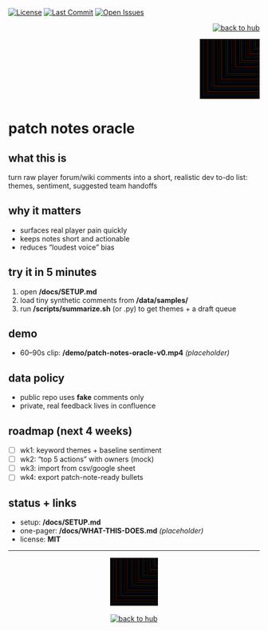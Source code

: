 <!-- LS BADGES START -->
<p align="left">
  <a href="https://github.com/ludus-scrinium/patch-notes-oracle/blob/main/LICENSE"><img alt="License" src="https://img.shields.io/github/license/ludus-scrinium/patch-notes-oracle"></a>
  <a href="https://github.com/ludus-scrinium/patch-notes-oracle/commits/main"><img alt="Last Commit" src="https://img.shields.io/github/last-commit/ludus-scrinium/patch-notes-oracle"></a>
  <a href="https://github.com/ludus-scrinium/patch-notes-oracle/issues"><img alt="Open Issues" src="https://img.shields.io/github/issues/ludus-scrinium/patch-notes-oracle"></a>
</p>
<!-- LS BADGES END -->

<p align="right">
  <a href="https://github.com/ludus-scrinium/ludus-scrinium-hub">
    <img src="https://img.shields.io/badge/%E2%86%90%20back%20to%20hub-111?style=for-the-badge" alt="back to hub">
  </a>
</p>

<p align="right">
  <img src="./docs/heropfp.png" alt="patch notes oracle" width="120">
</p>

# patch notes oracle

## what this is
turn raw player forum/wiki comments into a short, realistic dev to-do list: themes, sentiment, suggested team handoffs

## why it matters
- surfaces real player pain quickly
- keeps notes short and actionable
- reduces “loudest voice” bias

## try it in 5 minutes
1) open **/docs/SETUP.md**  
2) load tiny synthetic comments from **/data/samples/**  
3) run **/scripts/summarize.sh** (or .py) to get themes + a draft queue

## demo
- 60–90s clip: **/demo/patch-notes-oracle-v0.mp4** *(placeholder)*

## data policy
- public repo uses **fake** comments only
- private, real feedback lives in confluence

## roadmap (next 4 weeks)
- [ ] wk1: keyword themes + baseline sentiment
- [ ] wk2: “top 5 actions” with owners (mock)
- [ ] wk3: import from csv/google sheet
- [ ] wk4: export patch-note-ready bullets

## status + links
- setup: **/docs/SETUP.md**
- one-pager: **/docs/WHAT-THIS-DOES.md** *(placeholder)*
- license: **MIT**

---

<p align="center">
  <img src="./docs/heropfp.png" alt="patch notes oracle" width="96">
</p>

<p align="center">
  <a href="https://github.com/ludus-scrinium/ludus-scrinium-hub">
    <img src="https://img.shields.io/badge/%E2%86%90%20back%20to%20hub-111?style=for-the-badge" alt="back to hub">
  </a>
</p>
